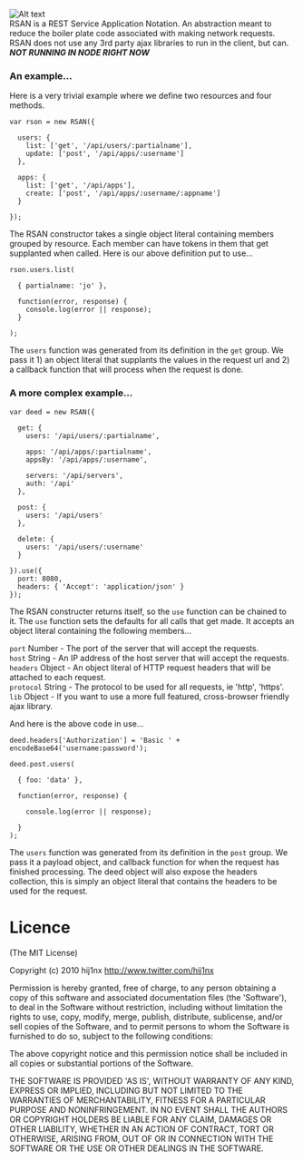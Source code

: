 
![Alt text](https://github.com/hij1nx/RSAN/raw/master/logo.png)<br/>
RSAN is a REST Service Application Notation. An abstraction meant to reduce the boiler plate code associated with making network requests. RSAN does not use any 3rd party ajax libraries to run in the client, but can. ***NOT RUNNING IN NODE RIGHT NOW***

### An example...
Here is a very trivial example where we define two resources and four methods.

    var rson = new RSAN({

      users: {
        list: ['get', '/api/users/:partialname'],
        update: ['post', '/api/apps/:username']
      },

      apps: {
        list: ['get', '/api/apps'],
        create: ['post', '/api/apps/:username/:appname']
      }

    });

The RSAN constructor takes a single object literal containing members grouped by resource. Each member can have tokens in them that get supplanted when called. Here is our above definition put to use...

    rson.users.list(

      { partialname: 'jo' },

      function(error, response) {
        console.log(error || response);
      }

    );

The `users` function was generated from its definition in the `get` group. We pass it 1) an object literal that supplants the values in the request url and 2) a callback function that will process when the request is done.

### A more complex example...

    var deed = new RSAN({
      
      get: {
        users: '/api/users/:partialname',

        apps: '/api/apps/:partialname',
        appsBy: '/api/apps/:username',

        servers: '/api/servers',
        auth: '/api'
      },
      
      post: {
        users: '/api/users'
      },
      
      delete: {
        users: '/api/users/:username'
      }

    }).use({
      port: 8080,
      headers: { 'Accept': 'application/json' }
    });

The RSAN constructer returns itself, so the `use` function can be chained to it. The `use` function sets the defaults for all calls that get made. It accepts an object literal containing the following members...

`port` Number - The port of the server that will accept the requests.<br/>
`host` String - An IP address of the host server that will accept the requests.<br/>
`headers` Object - An object literal of HTTP request headers that will be attached to each request.<br/>
`protocol` String - The protocol to be used for all requests, ie 'http', 'https'.<br/>
`lib` Object - If you want to use a more full featured, cross-browser friendly ajax library.<br/>

And here is the above code in use...

    deed.headers['Authorization'] = 'Basic ' + encodeBase64('username:password');

    deed.post.users(

      { foo: 'data' },

      function(error, response) {

        console.log(error || response);

      }
    );

The `users` function was generated from its definition in the `post` group. We pass it a payload object, and  callback function for when the request has finished processing. The deed object will also expose the headers collection, this is simply an object literal that contains the
headers to be used for the request.
      
# Licence

(The MIT License)

Copyright (c) 2010 hij1nx <http://www.twitter.com/hij1nx>

Permission is hereby granted, free of charge, to any person obtaining a copy of this software and associated documentation files (the 'Software'), to deal in the Software without restriction, including without limitation the rights to use, copy, modify, merge, publish, distribute, sublicense, and/or sell copies of the Software, and to permit persons to whom the Software is furnished to do so, subject to the following conditions:

The above copyright notice and this permission notice shall be included in all copies or substantial portions of the Software.

THE SOFTWARE IS PROVIDED 'AS IS', WITHOUT WARRANTY OF ANY KIND, EXPRESS OR IMPLIED, INCLUDING BUT NOT LIMITED TO THE WARRANTIES OF MERCHANTABILITY, FITNESS FOR A PARTICULAR PURPOSE AND NONINFRINGEMENT. IN NO EVENT SHALL THE AUTHORS OR COPYRIGHT HOLDERS BE LIABLE FOR ANY CLAIM, DAMAGES OR OTHER LIABILITY, WHETHER IN AN ACTION OF CONTRACT, TORT OR OTHERWISE, ARISING FROM, OUT OF OR IN CONNECTION WITH THE SOFTWARE OR THE USE OR OTHER DEALINGS IN THE SOFTWARE.
